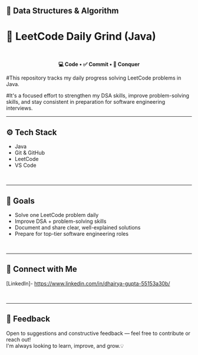 ## 📘 Data Structures & Algorithm

# 🚀 LeetCode Daily Grind (Java)
<br>						

<p align="center">
  <strong> 💻 Code • ✅ Commit • 👑 Conquer </strong>
</p>

#This repository tracks my daily progress solving LeetCode problems in Java.
<br>

#It's a focused effort to strengthen my DSA skills, improve problem-solving skills, and stay consistent in preparation for software engineering interviews.
<br>

---
## ⚙️ Tech Stack
- Java 
- Git & GitHub
- LeetCode
- VS Code
<br>

---
## 🎯 Goals
- Solve one LeetCode problem daily
- Improve DSA + problem-solving skills
- Document and share clear, well-explained solutions
- Prepare for top-tier software engineering roles
<br>

---
## 🔗 Connect with Me
[LinkedIn]- https://www.linkedin.com/in/dhairya-gupta-55153a30b/

<br>

---
## 💬 Feedback
Open to suggestions and constructive feedback — feel free to contribute or reach out!  
I'm always looking to learn, improve, and grow.💡






